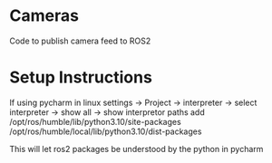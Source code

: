 # Cameras
Code to publish camera feed to ROS2

# Setup Instructions
If using pycharm in linux
settings -> Project -> interpreter -> select interpreter -> show all -> show interpretor paths
add 
/opt/ros/humble/lib/python3.10/site-packages
/opt/ros/humble/local/lib/python3.10/dist-packages

This will let ros2 packages be understood by the python in pycharm
